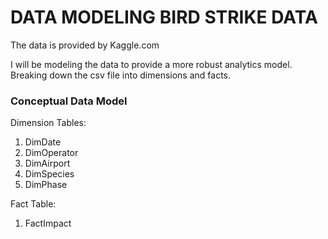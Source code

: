 # DATA MODELING BIRD STRIKE DATA

The data is provided by Kaggle.com

I will be modeling the data to provide a more robust analytics model.  Breaking down the csv file into dimensions and facts.  


### Conceptual Data Model
Dimension Tables: 
1. DimDate
2. DimOperator
3. DimAirport
4. DimSpecies
5. DimPhase 

Fact Table: 
1. FactImpact
